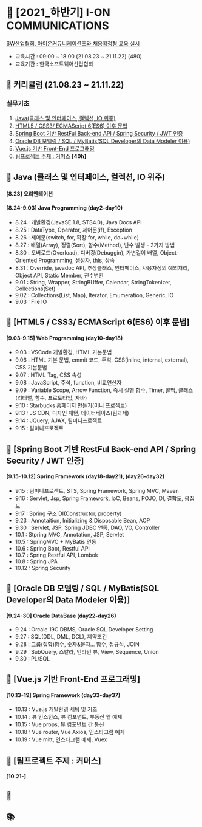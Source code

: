 # 🚀 [2021_하반기] I-ON COMMUNICATIONS
[SW산업협회, 아이온커뮤니케이션즈와 채용확정형 교육 실시](https://zdnet.co.kr/view/?no=20210824102600)
* 교육시간 : 09:00 ~ 18:00 (21.08.23 ~ 21.11.22) (480)
* 교육기관 : 한국소프트웨어산업협회

## 🌱 커리큘럼 (21.08.23 ~ 21.11.22)
### 실무기초
1. [Java(클래스 및 인터페이스, 컬렉션, IO 위주)](#-java-클래스-및-인터페이스-컬렉션-IO-위주)
2. [HTML5 / CSS3/ ECMAScript 6(ES6) 이후 문법](#-html5--css3-ecmascript-6es6-이후-문법)
3. [Spring Boot 기반 RestFul Back-end API / Spring Security / JWT 인증](#-spring-boot-기반-restful-back-end-api--spring-security--jwt-인증)
4. [Oracle DB 모델링 / SQL / MyBatis(SQL Developer의 Data Modeler 이용)](#-oracle-db-모델링--sql--mybatissql-developer의-data-modeler-이용)
5. [Vue.js 기반 Front-End 프로그래밍](#-vuejs-기반-front-end-프로그래밍)
6. [팀프로젝트 주제 : 커머스](#-Week-6) **[40h]**


## 📕 Java (클래스 및 인터페이스, 컬렉션, IO 위주) 
#### [8.23] 오리엔테이션
#### [8.24-9.03] Java Programming (day2-day10)
- 8.24 : 개발환경(JavaSE 1.8, STS4.0), Java Docs API
- 8.25 : DataType, Operator, 제어문(if), Exception
- 8.26 : 제어문(switch, for, 확장 for, while, do~while)
- 8.27 : 배열(Array), 정렬(Sort), 함수(Method), 난수 발생 - 2가지 방법
- 8.30 : 오버로드(Overload), 디버깅(Debuggin), 가변길이 배열, Object-Oriented Programming, 생성자, this, 상속
- 8.31 : Override, javadoc API, 추상클래스, 인터페이스, 사용자정의 예외처리, Object API, Static Member, 진수변환
- 9.01 : String, Wrapper, StringBUffer, Calendar, StringTokenizer, Collections(Set)
- 9.02 : Collections(List, Map), Iterator, Emumeration, Generic, IO
- 9.03 : File IO

## 📙 [HTML5 / CSS3/ ECMAScript 6(ES6) 이후 문법]
#### [9.03-9.15] Web Programming (day10-day18)
- 9.03 : VSCode 개발환경, HTML 기본문법
- 9.06 : HTML 기본 문법, emmit 코드, 주석, CSS(inline, internal, external), CSS 기본문법
- 9.07 : HTML Tag, CSS 속성
- 9.08 : JavaScript, 주석, function, 비교연산자
- 9.09 : Variable Scope, Arrow Function, 즉시 실행 함수, Timer, 콜백, 클래스(리터럴, 함수, 프로토타입, 자바)
- 9.10 : Starbucks 홈페이지 만들기(미니 프로젝트)
- 9.13 : JS CDN, 디자인 패턴, 데이터베이스(팀과제)
- 9.14 : JQuery, AJAX, 팀미니프로젝트
- 9.15 : 팀미니프로젝트

## 📒 [Spring Boot 기반 RestFul Back-end API / Spring Security / JWT 인증]
#### [9.15-10.12] Spring Framework (day18-day21), (day26-day32)
- 9.15 : 팀미니프로젝트, STS, Spring Framework, Spring MVC, Maven
- 9.16 : Servlet, Jsp, Spring Framework, IoC, Beans, POJO, DI, 결합도, 응집도
- 9.17 : Spring 구조 DI(Constructor, property)
- 9.23 : Annotaition, Initializing & Disposable Bean, AOP
- 9.30 : Servlet, JSP, Spring JDBC 연동, DAO, VO, Controller
- 10.1 : Stpring MVC, Annotation, JSP, Servlet
- 10.5 : SpringMVC + MyBatis 연동
- 10.6 : Spring Boot, Restful API
- 10.7 : Spring Restful API, Lombok
- 10.8 : Spring JPA
- 10.12 : Spring Security

## 📗 [Oracle DB 모델링 / SQL / MyBatis(SQL Developer의 Data Modeler 이용)]
#### [9.24-30] Oracle DataBase (day22-day26)
- 9.24 : Orcale 19C DBMS, Oracle SQL Developer Setting
- 9.27 : SQL(DDL, DML, DCL), 제약조건
- 9.28 : 그룹(집합)함수, 숫자&문자... 함수, 정규식, JOIN
- 9.29 : SubQuery, 스칼라, 인라인 뷰, View, Sequence, Union
- 9.30 : PL/SQL

## 📘 [Vue.js 기반 Front-End 프로그래밍]
#### [10.13-19] Spring Framework (day33-day37)
- 10.13 : Vue.js 개발환경 세팅 및 기초
- 10.14 : 뷰 인스턴스, 뷰 컴포넌트, 부동산 웹 예제
- 10.15 : Vue props,  뷰 컴포넌트 간 통신
- 10.18 : Vue router, Vue Axios, 인스타그램 예제
- 10.19 : Vue mitt, 인스타그램 예제, Vuex

## 📔 [팀프로젝트 주제 : 커머스]
#### [10.21-] 
## 📓
## 📚 
